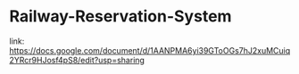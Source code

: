 # Railway-Reservation-System

link: https://docs.google.com/document/d/1AANPMA6yi39GToOGs7hJ2xuMCuiq2YRcr9HJosf4pS8/edit?usp=sharing
